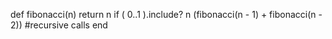 def fibonacci(n)
  return n if ( 0..1 ).include? n
  (fibonacci(n - 1) + fibonacci(n - 2)) #recursive calls
end